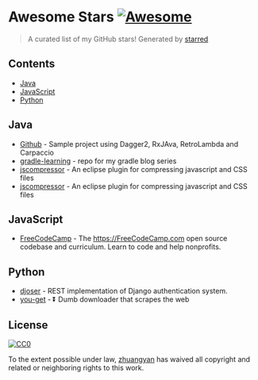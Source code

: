 # Awesome Stars [![Awesome](https://cdn.rawgit.com/sindresorhus/awesome/d7305f38d29fed78fa85652e3a63e154dd8e8829/media/badge.svg)](https://github.com/sindresorhus/awesome)

> A curated list of my GitHub stars!  Generated by [starred](https://github.com/maguowei/starred)


## Contents

  - [Java](#java)
  - [JavaScript](#javascript)
  - [Python](#python)

## Java 

- [Github](https://github.com/florent37/Github) - Sample project using Dagger2, RxJAva, RetroLambda and Carpaccio
- [gradle-learning](https://github.com/davenkin/gradle-learning) - repo for my gradle blog series
- [jscompressor](https://github.com/zhuangyan/jscompressor) - An eclipse plugin for compressing javascript and CSS files
- [jscompressor](https://github.com/oncereply/jscompressor) - An eclipse plugin for compressing javascript and CSS files

## JavaScript 

- [FreeCodeCamp](https://github.com/FreeCodeCamp/FreeCodeCamp) - The https://FreeCodeCamp.com open source codebase and curriculum. Learn to code and help nonprofits.

## Python 

- [djoser](https://github.com/sunscrapers/djoser) - REST implementation of Django authentication system.
- [you-get](https://github.com/soimort/you-get) - :arrow_double_down: Dumb downloader that scrapes the web


## License

[![CC0](http://mirrors.creativecommons.org/presskit/buttons/88x31/svg/cc-zero.svg)](https://creativecommons.org/publicdomain/zero/1.0/)

To the extent possible under law, [zhuangyan](https://github.com/zhuangyan) has waived all copyright and related or neighboring rights to this work.

